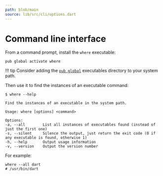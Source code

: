 ```yaml
---
path: blob/main
source: lib/src/cli/options.dart
---
```


# Command line interface
From a command prompt, install the `where` executable:

``` shell
pub global activate where
```

!!! tip
	Consider adding the [`pub global`](https://dart.dev/tools/pub/cmd/pub-global) executables directory to your system path.

Then use it to find the instances of an executable command:

``` shell
$ where --help

Find the instances of an executable in the system path.

Usage: where [options] <command>

Options:
-a, --all        List all instances of executables found (instead of just the first one)
-s, --silent     Silence the output, just return the exit code (0 if any executable is found, otherwise 1)
-h, --help       Output usage information
-v, --version    Output the version number
```

For example:

``` shell
where --all dart
# /usr/bin/dart
```
